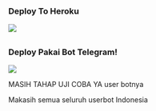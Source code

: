 ### Deploy To Heroku
<a href="https://heroku.com/deploy?template=https://github.com/UserKontol/Adam-Userbot"><img src="https://img.shields.io/badge/Deploy%20To%20Heroku-blue.svg?style=for-the-badge&logo="></a>

##

### Deploy Pakai Bot Telegram!
<a href="https://telegram.dog/XTZ_HerokuBot?start=VXNlcktvbnRvbC9BZGFtLVVzZXJib3QgQWRhbS1Vc2VyYm90"><img src="https://img.shields.io/badge/Deploy%20Via%20Bot-green.svg?style=for-the-badge&logo="></a>

MASIH TAHAP UJI COBA YA user botnya

Makasih semua seluruh userbot Indonesia
